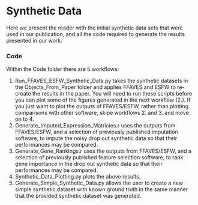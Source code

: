 # Synthetic Data
Here we present the reader with the initial synthetic data sets that were used in our publication, and all the code required to generate the results presented in our work.

### Code
Within the Code folder there are 5 workflows:
1. Run_FFAVES_ESFW_Synthetic_Data.py takes the synthetic datasets in the Objects_From_Paper folder and applies FFAVES and ESFW to re-create the results in the paper. You will need to run these scripts before you can plot some of the figures generated in the next workflow (2.). If you just want to plot the outputs of FFAVES/ESFW, rather than plotting comparisons with other software, skipe workflows 2. and 3. and move on to 4.
2. Generate_Imputed_Expression_Matricies.r uses the outputs from FFAVES/ESFW, and a selection of previously published imputation software, to impute the noisy drop out synthetic data so that their performances may be compared.
3. Generate_Gene_Rankings.r uses the outputs from FFAVES/ESFW, and a selection of previously published feature selection software, to rank gene importance in the drop out synthetic data so that their performances may be compared.
4. Synthetic_Data_Plotting.py plots the above results.
5. Generate_Simple_Synthetic_Data.py allows the user to create a new simple synthetic dataset with known ground truth in the same manner that the provided synthetic dataset was generated. 
